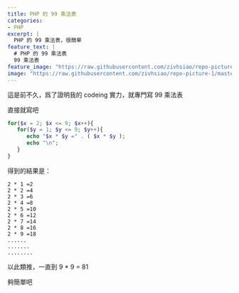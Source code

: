 ```yaml
---
title: PHP 的 99 乘法表
categories:
- PHP
excerpt: |
  PHP 的 99 乘法表，很簡單
feature_text: |
  # PHP 的 99 乘法表
  99 乘法表
feature_image: "https://raw.githubusercontent.com/zivhsiao/repo-picture-1/master/images/milwaukee_1920x1278.jpg"  
image: "https://raw.githubusercontent.com/zivhsiao/repo-picture-1/master/images/milwaukee_1920x1278.jpg"  
---
```


這是前不久，爲了證明我的 codeing 實力，就專門寫 99 乘法表

<!-- more -->

直接就寫吧

```php
for($x = 2; $x <= 9; $x++){
   for($y = 1; $y <= 9; $y++){
      echo "$x * $y =" . ( $x * $y );
      echo "\n";
   }
}
```

得到的結果是：
```
2 * 1 =2
2 * 2 =4
2 * 3 =6
2 * 4 =8
2 * 5 =10
2 * 6 =12
2 * 7 =14
2 * 8 =16
2 * 9 =18
......
.......
........
```

以此類推，一直到 9 * 9 = 81

夠簡單吧